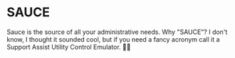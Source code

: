 # SAUCE
Sauce is the source of all your administrative needs. Why "SAUCE"? I don't know, I thought it sounded cool, but if you need a fancy acronym call it a Support Assist Utility Control Emulator. 🤷‍♂️

